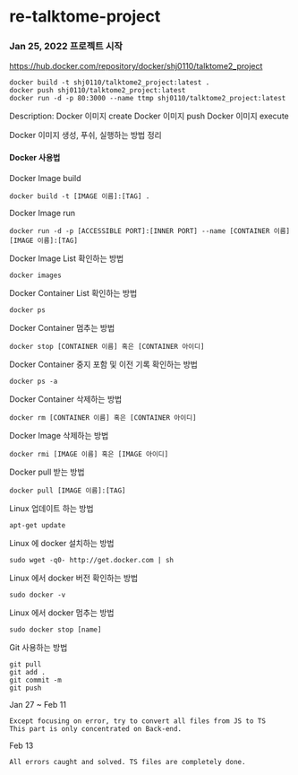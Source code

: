 # re-talktome-project

### Jan 25, 2022 프로젝트 시작
https://hub.docker.com/repository/docker/shj0110/talktome2_project

```
docker build -t shj0110/talktome2_project:latest .
docker push shj0110/talktome2_project:latest
docker run -d -p 80:3000 --name ttmp shj0110/talktome2_project:latest
```
Description:
Docker 이미지 create
Docker 이미지 push
Docker 이미지 execute

Docker 이미지 생성, 푸쉬, 실행하는 방법 정리

#### Docker 사용법
Docker Image build
```
docker build -t [IMAGE 이름]:[TAG] .
```

Docker Image run
```
docker run -d -p [ACCESSIBLE PORT]:[INNER PORT] --name [CONTAINER 이름] [IMAGE 이름]:[TAG]
```

Docker Image List 확인하는 방법
```
docker images
```

Docker Container List 확인하는 방법
```
docker ps
```

Docker Container 멈추는 방법
```
docker stop [CONTAINER 이름] 혹은 [CONTAINER 아이디]
```

Docker Container 중지 포함 및 이전 기록 확인하는 방법
```
docker ps -a
```

Docker Container 삭제하는 방법
```
docker rm [CONTAINER 이름] 혹은 [CONTAINER 아이디]
```

Docker Image 삭제하는 방법
```
docker rmi [IMAGE 이름] 혹은 [IMAGE 아이디]
```

Docker pull 받는 방법
```
docker pull [IMAGE 이름]:[TAG]
```

Linux 업데이트 하는 방법
```
apt-get update
```

Linux 에 docker 설치하는 방법
```
sudo wget -q0- http://get.docker.com | sh
```

Linux 에서 docker 버전 확인하는 방법
``` 
sudo docker -v
```

Linux 에서 docker 멈추는 방법
```
sudo docker stop [name]
```

Git 사용하는 방법
```
git pull
git add .
git commit -m
git push
```

Jan 27 ~ Feb 11
```
Except focusing on error, try to convert all files from JS to TS
This part is only concentrated on Back-end.
```

Feb 13 
```
All errors caught and solved. TS files are completely done.
```
